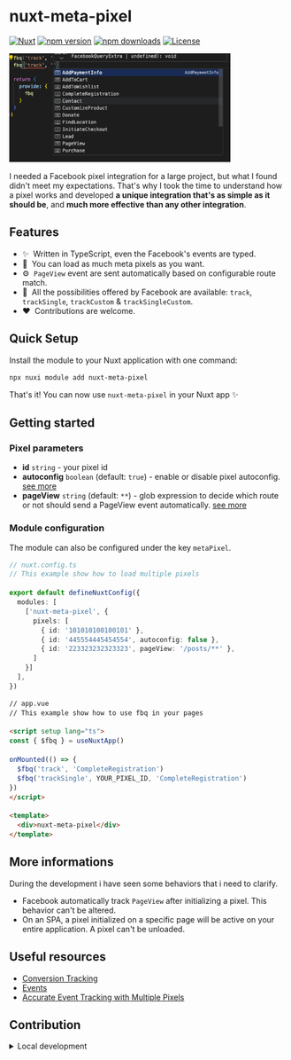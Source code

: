 # nuxt-meta-pixel

[![Nuxt][nuxt-src]][nuxt-href]
[![npm version][npm-version-src]][npm-version-href]
[![npm downloads][npm-downloads-src]][npm-downloads-href]
[![License][license-src]][license-href]

<img src="https://raw.githubusercontent.com/tanukijs/meta-pixel/dev/events.png" style="max-width: 400px" />

I needed a Facebook pixel integration for a large project, but what I found didn't meet my expectations. That's why I took the time to understand how a pixel works and developed **a unique integration that's as simple as it should be**, and **much more effective than any other integration**.

## Features

- ✨ &nbsp;Written in TypeScript, even the Facebook's events are typed.
- 🤖 &nbsp;You can load as much meta pixels as you want.
- ⚙️ &nbsp;`PageView` event are sent automatically based on configurable route match.
- 🚀 &nbsp;All the possibilities offered by Facebook are available: `track`, `trackSingle`, `trackCustom` & `trackSingleCustom`.
- ❤️ &nbsp;Contributions are  welcome.

## Quick Setup

Install the module to your Nuxt application with one command:

```bash
npx nuxi module add nuxt-meta-pixel
```

That's it! You can now use `nuxt-meta-pixel` in your Nuxt app ✨

## Getting started

### Pixel parameters
- **id** `string` - your pixel id
- **autoconfig** `boolean` (default: `true`) - enable or disable pixel autoconfig. [see more](https://developers.facebook.com/docs/meta-pixel/advanced/?locale=fr_FR)
- **pageView** `string` (default: `**`) - glob expression to decide which route or not should send a PageView event automatically. [see more](https://www.npmjs.com/package/minimatch)

### Module configuration
The module can also be configured under the key `metaPixel`.
```ts
// nuxt.config.ts
// This example show how to load multiple pixels

export default defineNuxtConfig({
  modules: [
    ['nuxt-meta-pixel', {
      pixels: [
        { id: '101010100100101' },
        { id: '445554445454554', autoconfig: false },
        { id: '223323232323323', pageView: '/posts/**' },
      ]
    }]
  ],
})
```

```html
// app.vue
// This example show how to use fbq in your pages

<script setup lang="ts">
const { $fbq } = useNuxtApp()

onMounted(() => {
  $fbq('track', 'CompleteRegistration')
  $fbq('trackSingle', YOUR_PIXEL_ID, 'CompleteRegistration')
})
</script>

<template>
  <div>nuxt-meta-pixel</div>
</template>
```


## More informations
During the development i have seen some behaviors that i need to clarify.
- Facebook automatically track `PageView` after initializing a pixel. This behavior can't be altered.
- On an SPA, a pixel initialized on a specific page will be active on your entire application. A pixel can't be unloaded.

## Useful resources
- [Conversion Tracking](https://developers.facebook.com/docs/meta-pixel/implementation/conversion-tracking/?locale=fr_FR)
- [Events](https://developers.facebook.com/docs/meta-pixel/reference/)
- [Accurate Event Tracking with Multiple Pixels](https://developers.facebook.com/ads/blog/post/v2/2017/11/28/event-tracking-with-multiple-pixels-tracksingle/)


## Contribution

<details>
  <summary>Local development</summary>
  
  ```bash
  # Install dependencies
  npm install
  
  # Generate type stubs
  npm run dev:prepare
  
  # Develop with the playground
  npm run dev
  
  # Build the playground
  npm run dev:build
  
  # Run ESLint
  npm run lint
  
  # Run Vitest
  npm run test
  npm run test:watch
  
  # Release new version
  npm run release
  ```

</details>

<!-- Badges -->
[npm-version-src]: https://img.shields.io/npm/v/nuxt-meta-pixel/latest.svg?style=flat&colorA=020420&colorB=00DC82
[npm-version-href]: https://npmjs.com/package/nuxt-meta-pixel

[npm-downloads-src]: https://img.shields.io/npm/dm/nuxt-meta-pixel.svg?style=flat&colorA=020420&colorB=00DC82
[npm-downloads-href]: https://npmjs.com/package/nuxt-meta-pixel

[license-src]: https://img.shields.io/npm/l/nuxt-meta-pixel.svg?style=flat&colorA=020420&colorB=00DC82
[license-href]: https://npmjs.com/package/nuxt-meta-pixel

[nuxt-src]: https://img.shields.io/badge/Nuxt-020420?logo=nuxt.js
[nuxt-href]: https://nuxt.com
